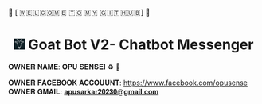    💝 [ 🇼 🇪 🇱 🇨 🇴 🇲 🇪  🇹 🇴  🇲 🇾  🇬 🇮 🇹 🇭 🇺 🇧 ] 💝

<h1 align="center"><img src="./dashboard/images/logo-non-bg.png" width="22px"> Goat Bot V2- Chatbot Messenger</h1>

𝐎𝐖𝐍𝐄𝐑 𝐍𝐀𝐌𝐄: 𝐎𝐏𝐔 𝐒𝐄𝐍𝐒𝐄𝐈 ♻️ 🤞

𝐎𝐖𝐍𝐄𝐑 𝐅𝐀𝐂𝐄𝐁𝐎𝐎𝐊 𝐀𝐂𝐂𝐎𝐔𝐔𝐍𝐓: https://www.facebook.com/opusense
𝐎𝐖𝐍𝐄𝐑 𝐆𝐌𝐀𝐈𝐋: 𝐚𝐩𝐮𝐬𝐚𝐫𝐤𝐚𝐫𝟐𝟎𝟐𝟑𝟎@𝐠𝐦𝐚𝐢𝐥.𝐜𝐨𝐦 
